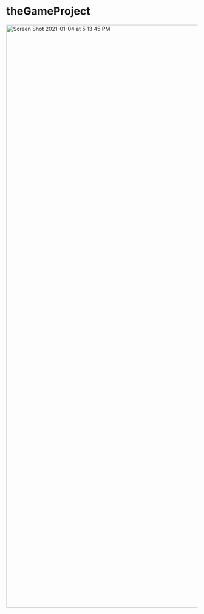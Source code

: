 # theGameProject

<img width="1533" alt="Screen Shot 2021-01-04 at 5 13 45 PM" src="https://user-images.githubusercontent.com/29391132/103595456-50b23900-4eb0-11eb-8743-4dc9856a03f3.png">
